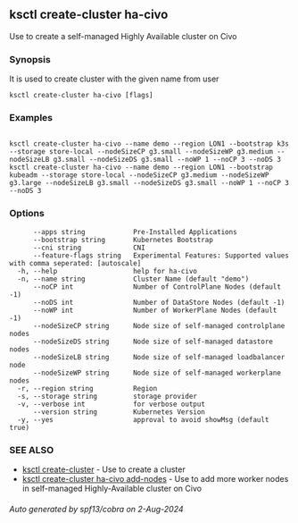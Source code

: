 ## ksctl create-cluster ha-civo

Use to create a self-managed Highly Available cluster on Civo

### Synopsis

It is used to create cluster with the given name from user

```
ksctl create-cluster ha-civo [flags]
```

### Examples

```

ksctl create-cluster ha-civo --name demo --region LON1 --bootstrap k3s --storage store-local --nodeSizeCP g3.small --nodeSizeWP g3.medium --nodeSizeLB g3.small --nodeSizeDS g3.small --noWP 1 --noCP 3 --noDS 3
ksctl create-cluster ha-civo --name demo --region LON1 --bootstrap kubeadm --storage store-local --nodeSizeCP g3.medium --nodeSizeWP g3.large --nodeSizeLB g3.small --nodeSizeDS g3.small --noWP 1 --noCP 3 --noDS 3

```

### Options

```
      --apps string            Pre-Installed Applications
      --bootstrap string       Kubernetes Bootstrap
      --cni string             CNI
      --feature-flags string   Experimental Features: Supported values with comma seperated: [autoscale]
  -h, --help                   help for ha-civo
  -n, --name string            Cluster Name (default "demo")
      --noCP int               Number of ControlPlane Nodes (default -1)
      --noDS int               Number of DataStore Nodes (default -1)
      --noWP int               Number of WorkerPlane Nodes (default -1)
      --nodeSizeCP string      Node size of self-managed controlplane nodes
      --nodeSizeDS string      Node size of self-managed datastore nodes
      --nodeSizeLB string      Node size of self-managed loadbalancer node
      --nodeSizeWP string      Node size of self-managed workerplane nodes
  -r, --region string          Region
  -s, --storage string         storage provider
  -v, --verbose int            for verbose output
      --version string         Kubernetes Version
  -y, --yes                    approval to avoid showMsg (default true)
```

### SEE ALSO

* [ksctl create-cluster](ksctl_create-cluster.md)	 - Use to create a cluster
* [ksctl create-cluster ha-civo add-nodes](ksctl_create-cluster_ha-civo_add-nodes.md)	 - Use to add more worker nodes in self-managed Highly-Available cluster on Civo

###### Auto generated by spf13/cobra on 2-Aug-2024

